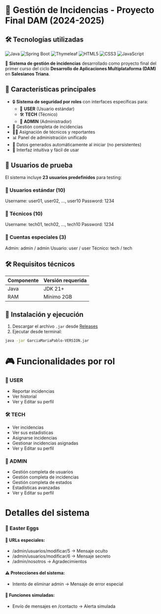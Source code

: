 # 🚀 Gestión de Incidencias - Proyecto Final DAM (2024-2025)

## 🛠 Tecnologías utilizadas
![Java](https://img.shields.io/badge/Java-21%2B-orange?style=flat-square&logo=java)
![Spring Boot](https://img.shields.io/badge/Spring_Boot-3.4.5-%236DB33F?style=flat-square&logo=springboot)
![Thymeleaf](https://img.shields.io/badge/Thymeleaf-3.1.3-%23005C0F?style=flat-square&logo=thymeleaf)
![HTML5](https://img.shields.io/badge/HTML5-E34F26?style=flat-square&logo=html5&logoColor=white)
![CSS3](https://img.shields.io/badge/CSS3-1572B6?style=flat-square&logo=css3&logoColor=white)
![JavaScript](https://img.shields.io/badge/JavaScript-F7DF1E?style=flat-square&logo=javascript&logoColor=black)

🔧 **Sistema de gestión de incidencias** desarrollado como proyecto final del primer curso del ciclo **Desarrollo de Aplicaciones Multiplataforma (DAM)** en **Salesianos Triana**.

## 🌟 Características principales

- 🔒 **Sistema de seguridad por roles** con interfaces específicas para:
  - 👤 **USER** (Usuario estándar)
  - 🛠️ **TECH** (Técnico)
  - 👑 **ADMIN** (Administrador)
- 📝 Gestión completa de incidencias
- 👨‍💻 Asignación de técnicos y reportantes
- 📊 Panel de administración unificado
- 🔄 Datos generados automáticamente al iniciar (no persistentes)
- 🎨 Interfaz intuitiva y fácil de usar

## 👥 Usuarios de prueba

El sistema incluye **23 usuarios predefinidos** para testing:

### 🔹 Usuarios estándar (10)
Username: user01, user02, ..., user10
Password: 1234


### 🔧 Técnicos (10)
Username: tech01, tech02, ..., tech10
Password: 1234


### 👑 Cuentas especiales (3)
Admin: admin / admin
Usuario: user / user
Técnico: tech / tech


## 🛠 Requisitos técnicos

| Componente | Versión requerida |
|------------|------------------|
| Java       | JDK 21+          |
| RAM        | Mínimo 2GB       |

## 🚀 Instalación y ejecución

1. Descargar el archivo `.jar` desde [Releases](https://github.com/Kuro-0-0/TFC-DAM1/releases)
2. Ejecutar desde terminal:
```bash
java -jar GarciaMariaPablo-VERSION.jar
```
# 🎮 Funcionalidades por rol
### 👤 USER
- Reportar incidencias
- Ver historial
- Ver y Editar su perfil

### 🛠️ TECH
- Ver incidencias
- Ver sus estadisticas
- Asignarse incidencias
- Gestionar incidencias asignadas
- Ver y Editar su perfil

### 👑 ADMIN
- Gestión completa de usuarios
- Gestión completa de incidencias
- Gestión completa de estados
- Estadísticas avanzadas
- Ver y Editar su perfil


# Detalles del sistema

### 🥚 Easter Eggs
#### 🔧 URLs especiales:
- /admin/usuarios/modificar/5  → Mensaje oculto
- /admin/usuarios/modificar/6  → Mensaje secreto
- /admin/nosotros             → Agradecimientos
#### ⚠️ Protecciones del sistema:
- Intento de eliminar admin → Mensaje de error especial

#### 🤖 Funciones simuladas:
- Envío de mensajes en /contacto → Alerta simulada
